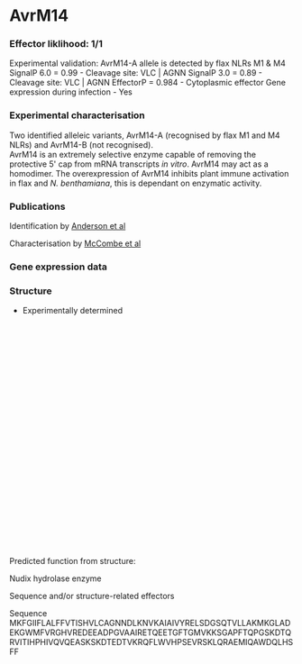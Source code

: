 # AvrM14

### Effector liklihood: 1/1
Experimental validation: AvrM14-A allele is detected by flax NLRs M1 & M4
SignalP 6.0 = 0.99 - Cleavage site: VLC | AGNN
SignalP 3.0 = 0.89 - Cleavage site: VLC | AGNN
EffectorP = 0.984 - Cytoplasmic effector
Gene expression during infection - Yes

### Experimental characterisation
Two identified alleleic variants, AvrM14-A (recognised by flax M1 and M4 NLRs) and AvrM14-B (not recognised).   
AvrM14 is an extremely selective enzyme capable of removing the protective 5' cap from mRNA transcripts _in vitro_. AvrM14 may act as a homodimer.
The overexpression of AvrM14 inhibits plant immune activation in flax and _N. benthamiana_, this is dependant on enzymatic activity. 

### Publications 
Identification by [Anderson et al](https://doi.org/10.1186/s12864-016-3011-9)

Characterisation by [McCombe et al](https://doi.org/10.1111/nph.18727)

### Gene expression data


### Structure 
- Experimentally determined

<script src="https://3Dmol.org/build/3Dmol-min.js"></script>     
<script src="https://3Dmol.org/build/3Dmol.ui-min.js"></script>     

<div style="height: 400px; width: 800px; position: relative;" class='viewer_3Dmoljs' data-href='/assets/pdbs/8DPA.pdb' data-backgroundcolor='0xffffff' data-style='cartoon:color=spectrum'></div>

Predicted function from structure:

Nudix hydrolase enzyme 

Sequence and/or structure-related effectors


Sequence 
MKFGIIFLALFFVTISHVLCAGNNDLKNVKAIAIVYRELSDGSQTVLLAKMKGLADEKGWMFVRGHVREDEEADPGVAAIRETQEETGFTGMVKKSGAPFTQPGSKDTQRVITIHPHIVQVQEASKSKDTEDTVKRQFLWVHPSEVRSKLQRAEMIQAWDQLHSFF
